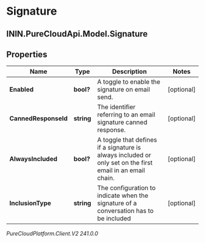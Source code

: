 # Signature

## ININ.PureCloudApi.Model.Signature

## Properties

|Name | Type | Description | Notes|
|------------ | ------------- | ------------- | -------------|
| **Enabled** | **bool?** | A toggle to enable the signature on email send. | [optional] |
| **CannedResponseId** | **string** | The identifier referring to an email signature canned response. | [optional] |
| **AlwaysIncluded** | **bool?** | A toggle that defines if a signature is always included or only set on the first email in an email chain. | [optional] |
| **InclusionType** | **string** | The configuration to indicate when the signature of a conversation has to be included | [optional] |



_PureCloudPlatform.Client.V2 241.0.0_
